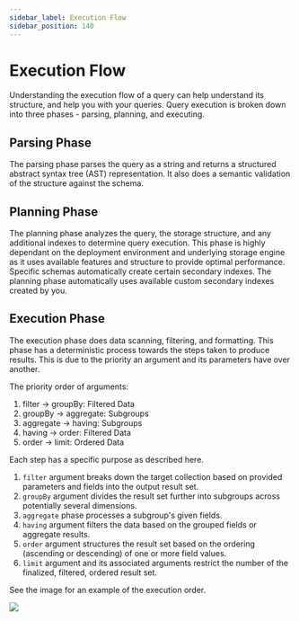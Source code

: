 ```yaml
---
sidebar_label: Execution Flow
sidebar_position: 140
---
```

# Execution Flow

Understanding the execution flow of a query can help understand its structure, and help you with your queries. Query execution is broken down into three phases - parsing, planning, and executing.

## Parsing Phase

The parsing phase parses the query as a string and returns a structured abstract syntax tree (AST) representation. It also does a semantic validation of the structure against the schema.

## Planning Phase

The planning phase analyzes the query, the storage structure, and any additional indexes to determine query execution. This phase is highly dependant on the deployment environment and underlying storage engine as it uses available features and structure to provide optimal performance. Specific schemas automatically create certain secondary indexes. The planning phase automatically uses available custom secondary indexes created by you.

## Execution Phase

The execution phase does data scanning, filtering, and formatting. This phase has a deterministic process towards the steps taken to produce results. This is due to the priority an argument and its parameters have over another.

The priority order of arguments:

1. filter -> groupBy: Filtered Data
1. groupBy -> aggregate: Subgroups
1. aggregate -> having: Subgroups
1. having -> order: Filtered Data
1. order -> limit: Ordered Data

Each step has a specific purpose as described here.

1. `filter` argument breaks down the target collection based on provided parameters and fields into the output result set.
1. `groupBy` argument divides the result set further into subgroups across potentially several dimensions.
1. `aggregate` phase processes a subgroup's given fields.
1.  `having` argument filters the data based on the grouped fields or aggregate results.
1. `order` argument structures the result set based on the ordering (ascending or descending) of one or more field values.
1. `limit` argument and its associated arguments restrict the number of the finalized, filtered, ordered result set.

See the image for an example of the execution order.

![](https://i.imgur.com/Yf0KJ5A.png)